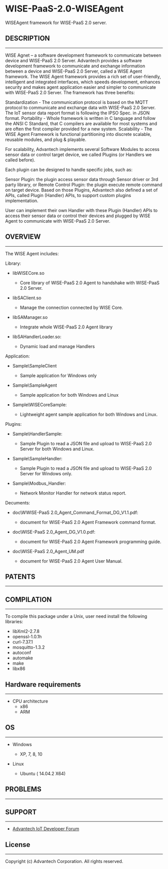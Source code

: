 # WISE-PaaS-2.0-WISEAgent
WISEAgent framework for WISE-PaaS 2.0 server.

## DESCRIPTION
----

WISE Agnet – a software development framework to communicate between device and WISE-PaaS 2.0 Server.
Advantech provides a software development framework to communicate and exchange information between a device and WISE-PaaS 2.0 Server, called a WISE Agent framework.
The WISE Agent framework provides a rich set of user-friendly, intelligent and integrated interfaces, which speeds development, enhances security and makes agent application easier and simpler to communicate with WISE-PaaS 2.0 Server.
The framework has three benefits:

Standardization - The communication protocol is based on the MQTT protocol to communicate and exchange data with WISE-PaaS 2.0 Server. The IoT sensor data report format is following the IPSO Spec. in JSON format.
Portability - Whole framework is written in C language and follow the ANSI C Standard, that C compilers are available for most systems and are often the first compiler provided for a new system.
Scalability - The WISE Agent Framework is functional partitioning into discrete scalable, reusable modules, and plug & playable.

For scalability, Advantech implements several Software Modules to access sensor data or control target device, we called Plugins (or Handlers we called before).

Each plugin can be designed to handle specific jobs, such as:

Sensor Plugin: the plugin access sensor data through Sensor driver or 3rd party library, or
Remote Control Plugin:  the plugin execute remote command on target device.
Based on those Plugins, Advantech also defined a set of APIs, called Plugin (Handler) APIs, to support custom plugins implementation.

User can implement their own Handler with these Plugin (Handler) APIs to access their sensor data or control their devices and plugged by WISE Agent to communicate with WISE-PaaS 2.0 Server.

## OVERVIEW
----

 The WISE Agent includes:
 
 Library:
  * libWISECore.so
	- Core library of WISE-PaaS 2.0 Agent to handshake with WISE-PaaS 2.0 Server.
 
  * libSAClient.so
    - Manage the connection connected by WISE Core.
	 
  * libSAManager.so
    - Integrate whole WISE-PaaS 2.0 Agent library
	 
  * libSAHandlerLoader.so:
    - Dynamic load and manage Handlers

Application:     
  * Sample\SampleClient
    - Sample application for Windows only
     
  * Sample\SampleAgent
    - Sample application for both Windows and Linux
    
  * Sample\WISECoreSample:
    - Lightweight agent sample application for both Windows and Linux.
     
Plugins:
 * Sample\HandlerSample:
   - Sample Plugin to read a JSON file and upload to WISE-PaaS 2.0 Server for both Windows and Linux.

 * Sample\SampleHandler:
   - Sample Plugin to read a JSON file and upload to WISE-PaaS 2.0 Server for Windows only.
	 
 * Sample\Modbus_Handler:
   - Network Monitor Handler for network status report.
	 
Decuments:
 * doc\WWISE-PaaS 2.0_Agent_Command_Format_DG_V1.1.pdf:
   - document for WISE-PaaS 2.0 Agent Framework command format.
	 
 * doc\WISE-PaaS 2.0_Agent_DG_V1.0.pdf:
   - document for WISE-PaaS 2.0 Agent Framework programming guide.
	 
 * doc\WISE-PaaS 2.0_Agent_UM.pdf
   - document for WISE-PaaS 2.0 Agent User Manual. 
	 
## PATENTS
----

## COMPILATION
----

 To compile this package under a Unix, user need install the following libraries:
   - libXml2-2.7.8
   - openssl-1.0.1h
   - curl-7.37.1
   - mosquitto-1.3.2
   - autoconf
   - automake
   - make
   - libx86
  
## Hardware requirements
----

* CPU architecture
  - x86
  - ARM
 
## OS
----

 * Windows
   - XP, 7, 8, 10

 * Linux
   - Ubuntu ( 14.04.2 X64)
 
## PROBLEMS
----

## SUPPORT
----

 * [Advantech IoT Developer Forum](http://iotforum.advantech.com/)
 
## License
----

Copyright (c) Advantech Corporation. All rights reserved.

